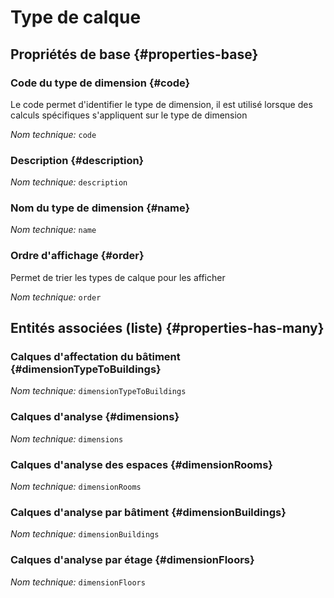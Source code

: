 # Type de calque
<!--- THIS FILE IS GENERATED PLEASE DO NOT EDIT IT DIRECTLY --->



## Propriétés de base {#properties-base}

### Code du type de dimension {#code}

Le code permet d'identifier le type de dimension, il est utilisé lorsque des calculs spécifiques s'appliquent sur le type de dimension

*Nom technique:* ```code```

### Description {#description}



*Nom technique:* ```description```

### Nom du type de dimension {#name}



*Nom technique:* ```name```

### Ordre d'affichage {#order}

Permet de trier les types de calque pour les afficher

*Nom technique:* ```order```




## Entités associées (liste) {#properties-has-many}

### Calques d'affectation du bâtiment {#dimensionTypeToBuildings}



*Nom technique:* ```dimensionTypeToBuildings```

### Calques d'analyse {#dimensions}



*Nom technique:* ```dimensions```

### Calques d'analyse des espaces {#dimensionRooms}



*Nom technique:* ```dimensionRooms```

### Calques d'analyse par bâtiment {#dimensionBuildings}



*Nom technique:* ```dimensionBuildings```

### Calques d'analyse par étage {#dimensionFloors}



*Nom technique:* ```dimensionFloors```




